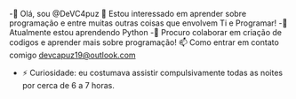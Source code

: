 

-👋 Olá, sou @DeVC4puz 👀 Estou interessado em aprender sobre programação e entre muitas outras coisas que envolvem Ti e Programar!
-🌱 Atualmente estou aprendendo Python
-💞️ Procuro colaborar em criação de codigos e aprender mais sobre programação! 📫 Como entrar em contato comigo devcapuz19@outlook.com
- ⚡ Curiosidade: eu costumava assistir compulsivamente todas as noites por cerca de 6 a 7 horas.
